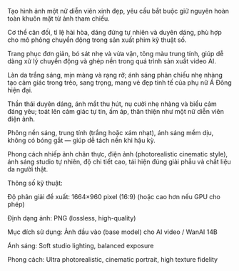 Tạo hình ảnh một nữ diễn viên xinh đẹp, yêu cầu bắt buộc giữ nguyên hoàn toàn khuôn mặt từ ảnh tham chiếu.

Cơ thể cân đối, tỉ lệ hài hòa, dáng đứng tự nhiên và duyên dáng, phù hợp cho mô phỏng chuyển động trong sản xuất phim kỹ thuật số.

Trang phục đơn giản, bó sát nhẹ và vừa vặn, tông màu trung tính, giúp dễ dàng xử lý chuyển động và ghép nền trong quá trình sản xuất video AI.

Làn da trắng sáng, mịn màng và rạng rỡ; ánh sáng phản chiếu nhẹ nhàng tạo cảm giác trong trẻo, sang trọng, mang vẻ đẹp tinh tế của phụ nữ Á Đông hiện đại.

Thần thái duyên dáng, ánh mắt thu hút, nụ cười nhẹ nhàng và biểu cảm đáng yêu; toát lên cảm giác tự tin, ấm áp, thân thiện như một nữ diễn viên điện ảnh.

Phông nền sáng, trung tính (trắng hoặc xám nhạt), ánh sáng mềm dịu, không có bóng gắt — giúp dễ tách nền khi hậu kỳ.

Phong cách nhiếp ảnh chân thực, điện ảnh (photorealistic cinematic style), ánh sáng studio tự nhiên, độ chi tiết cao, tái hiện đúng giải phẫu và chất liệu da người thật.

Thông số kỹ thuật:

Độ phân giải đề xuất: 1664×960 pixel (16:9) (hoặc cao hơn nếu GPU cho phép)

Định dạng ảnh: PNG (lossless, high-quality)

Mục đích sử dụng: Ảnh đầu vào (base model) cho AI video / WanAI 14B

Ánh sáng: Soft studio lighting, balanced exposure

Phong cách: Ultra photorealistic, cinematic portrait, high texture fidelity
